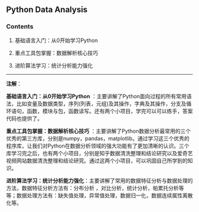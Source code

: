 ## Python  Data  Analysis

### Contents

1. 基础语言入门：从0开始学习Python

2. 重点工具包掌握：数据解析核心技巧

3. 进阶算法学习：统计分析能力强化

-------

**注解**：

**基础语言入门：从0开始学习Python** ：主要讲解了Python面向过程的所有常用语法，比如变量及数据类型，序列(列表，元组)及其操作，字典及其操作，分支及循环语句，函数，模块与包，函数读写。还有两个小项目，学完可以可以练手，答案代码也提供了。

**重点工具包掌握：数据解析核心技巧** ：主要讲解了Python数据分析最常用的三个优秀的第三方库，分别是numpy，pandas，matplotlib。通过学习这三个优秀的程序库，让我们对Python在数据分析领域的强大功能有了更加清晰的认识。三个库学习完之后，也有两个小项目，分别是知乎数据清洗整理和结论研究以及爱奇艺视频网站数据清洗整理和结论研究。通过这两个小项目，可以巩固自己所学到的知识。

**进阶算法学习：统计分析能力强化**：主要讲解了常用的数据特征分析与数据处理的方法，数据特征分析方法有：分布分析
，对比分析，统计分析，帕累托分析等等；数据处理方法有：缺失值处理，异常值处理，数据归一化，数据连续属性离散化等。


